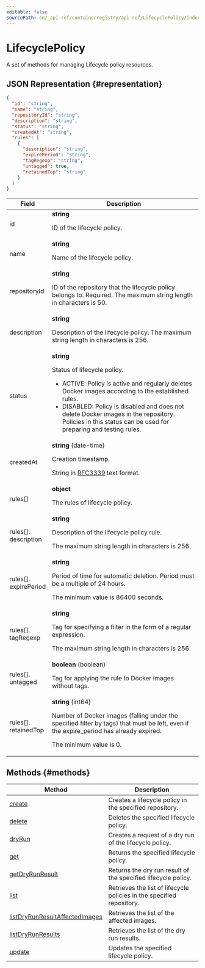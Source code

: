 ```yaml
---
editable: false
sourcePath: en/_api-ref/containerregistry/api-ref/LifecyclePolicy/index.md
---
```


# LifecyclePolicy
A set of methods for managing Lifecycle policy resources.
## JSON Representation {#representation}
```json 
{
  "id": "string",
  "name": "string",
  "repositoryId": "string",
  "description": "string",
  "status": "string",
  "createdAt": "string",
  "rules": [
    {
      "description": "string",
      "expirePeriod": "string",
      "tagRegexp": "string",
      "untagged": true,
      "retainedTop": "string"
    }
  ]
}
```
 
Field | Description
--- | ---
id | **string**<br><p>ID of the lifecycle policy.</p> 
name | **string**<br><p>Name of the lifecycle policy.</p> 
repositoryId | **string**<br><p>ID of the repository that the lifecycle policy belongs to. Required. The maximum string length in characters is 50.</p> 
description | **string**<br><p>Description of the lifecycle policy. The maximum string length in characters is 256.</p> 
status | **string**<br><p>Status of lifecycle policy.</p> <ul> <li>ACTIVE: Policy is active and regularly deletes Docker images according to the established rules.</li> <li>DISABLED: Policy is disabled and does not delete Docker images in the repository. Policies in this status can be used for preparing and testing rules.</li> </ul> 
createdAt | **string** (date-time)<br><p>Creation timestamp.</p> <p>String in <a href="https://www.ietf.org/rfc/rfc3339.txt">RFC3339</a> text format.</p> 
rules[] | **object**<br><p>The rules of lifecycle policy.</p> 
rules[].<br>description | **string**<br><p>Description of the lifecycle policy rule.</p> <p>The maximum string length in characters is 256.</p> 
rules[].<br>expirePeriod | **string**<br><p>Period of time for automatic deletion. Period must be a multiple of 24 hours.</p> <p>The minimum value is 86400 seconds.</p> 
rules[].<br>tagRegexp | **string**<br><p>Tag for specifying a filter in the form of a regular expression.</p> <p>The maximum string length in characters is 256.</p> 
rules[].<br>untagged | **boolean** (boolean)<br><p>Tag for applying the rule to Docker images without tags.</p> 
rules[].<br>retainedTop | **string** (int64)<br><p>Number of Docker images (falling under the specified filter by tags) that must be left, even if the expire_period has already expired.</p> <p>The minimum value is 0.</p> 

## Methods {#methods}
Method | Description
--- | ---
[create](create.md) | Creates a lifecycle policy in the specified repository.
[delete](delete.md) | Deletes the specified lifecycle policy.
[dryRun](dryRun.md) | Creates a request of a dry run of the lifecycle policy.
[get](get.md) | Returns the specified lifecycle policy.
[getDryRunResult](getDryRunResult.md) | Returns the dry run result of the specified lifecycle policy.
[list](list.md) | Retrieves the list of lifecycle policies in the specified repository.
[listDryRunResultAffectedImages](listDryRunResultAffectedImages.md) | Retrieves the list of the affected images.
[listDryRunResults](listDryRunResults.md) | Retrieves the list of the dry run results.
[update](update.md) | Updates the specified lifecycle policy.